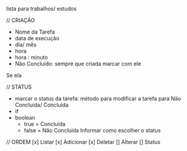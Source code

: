 lista para trabalhos/ estudos

// CRIAÇÂO
- Nome da Tarefa
- data de execução
 - dia/ mês
- hora
 - hora : minuto
- Não Concluído: sempre que criada marcar com ele

Se ela

// STATUS
- marcar o status da tarefa:
método para modificar a tarefa para Não Concluída/ Concluída
- if
- boolean
  - true = Concluída
  - false = Não Concluída
Informar como escolher o status

// ORDEM
[x] Listar
[x] Adicionar
[x] Deletar
[] Alterar
[] Status